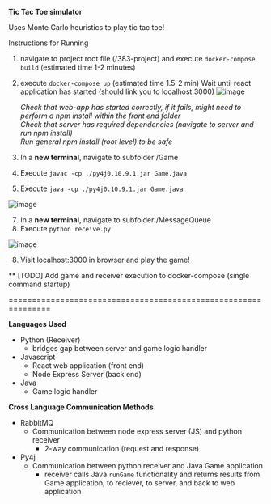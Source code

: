 ****Tic Tac Toe simulator****

Uses Monte Carlo heuristics to play tic tac toe! 

Instructions for Running
1) navigate to project root file (/383-project) and execute `docker-compose build`
    (estimated time 1-2 minutes)
2) execute `docker-compose up`
    (estimated time 1.5-2 min)
    Wait until react application has started (should link you to localhost:3000)
    ![image](https://user-images.githubusercontent.com/9510917/119019980-926ce900-b952-11eb-962b-f659d19162a7.png)

    *Check that web-app has started correctly, if it fails, might need to perform a npm install within the front end folder* <br>
    *Check that server has required dependencies (navigate to server and run npm install)* <br>
    *Run general npm install (root level) to be safe* <br>
3) In a **new terminal**, navigate to subfolder /Game
4) Execute `javac -cp ./py4j0.10.9.1.jar Game.java`
5) Execute `java -cp ./py4j0.10.9.1.jar Game.java`


![image](https://user-images.githubusercontent.com/9510917/119020055-a57fb900-b952-11eb-9eb9-1175f1da01d5.png)
    
7) In a **new terminal**, navigate to subfolder /MessageQueue
8) Execute `python receive.py`
    
![image](https://user-images.githubusercontent.com/9510917/119020107-b5979880-b952-11eb-87c8-0a9db4775796.png)

8) Visit localhost:3000 in browser and play the game!
    

** [TODO] Add game and receiver execution to docker-compose (single command startup)

===============================================================

**Languages Used**
- Python (Receiver)
    - bridges gap between server and game logic handler
- Javascript
    - React web application (front end)
    - Node Express Server (back end)
- Java 
    - Game logic handler

**Cross Language Communication Methods**

- RabbitMQ
    - Communication between node express server (JS) and python receiver
        - 2-way communication (request and response)
- Py4j
    - Communication between python receiver and Java Game application
        - receiver calls Java `runGame` functionality and returns results from Game application, to reciever, to server, and back to web application
